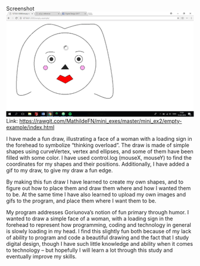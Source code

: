 Screenshot
![alt text](miniex2.png "beskrivelse af billede") 
Link: https://rawgit.com/MathildeFN/mini_exes/master/mini_ex2/empty-example/index.html


I have made a fun draw, illustrating a face of a woman with a loading sign in the forehead to symbolize “thinking overload”. The draw is made of simple shapes using curveVertex, vertex and ellipses, and some of them have been filled with some color. I have used control.log (mouseX, mouseY) to find the coordinates for my shapes and their positions. Additionally, I have added a gif to my draw, to give my draw a fun edge. 

By making this fun draw I have learned to create my own shapes, and to figure out how to place them and draw them where and how I wanted them to be. At the same time I have also learned to upload my own images and gifs to the program, and place them where I want them to be. 

My program addresses Goriunova’s notion of fun primary through humor. I wanted to draw a simple face of a woman, with a loading sign in the forehead to represent how programming, coding and technology in general is slowly loading in my head.  I find this slightly fun both because of my lack of ability to program and code a beautiful drawing and the fact that I study digital design, though I have such little knowledge and ability when it comes to technology – but hopefully I will learn a lot through this study and eventually improve my skills. 
